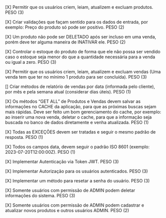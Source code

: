 [X] Permitir que os usuários criem, leiam, atualizem e excluam produtos. PESO (3)

[X] Criar validações que façam sentido para os dados de entrada, por exemplo: Preço do produto só pode ser positivo. PESO (2)

[X] Um produto não pode ser DELETADO após ser incluso em uma venda, porém deve ter alguma maneira de INATIVAR ele. PESO (2)

[X] Controlar o estoque do produto de forma que ele não possa ser vendido caso o estoque seja menor do que a quantidade necessária para a venda ou igual a zero. PESO (3)

[X] Permitir que os usuários criem, leiam, atualizem e excluam vendas (Uma venda tem que ter no mínimo 1 produto para ser concluída). PESO (3)

[] Criar métodos de relatório de vendas por data (informada pelo cliente), por mês e pela semana atual (considerar dias úteis). PESO (1)

[X] Os métodos “GET ALL” de Produtos e Vendas devem salvar as informações no CACHE da aplicação, para que as próximas buscas sejam mais rápidas. Deve ser feito um bom gerenciamento do cache, por exemplo: ao inserir uma nova venda, deletar o cache, para que a informação seja buscada no banco de dados diretamente e venha atualizada. PESO (1)

[X] Todas as EXCEÇÕES devem ser tratadas e seguir o mesmo padrão de resposta. PESO (1)

[X] Todos os campos data, devem seguir o padrão ISO 8601 (exemplo: 2023-07-20T12:00:00Z). PESO (1)

[X] Implementar Autenticação via Token JWT. PESO (3)

[X] Implementar Autorização para os usuários autenticados. PESO (3)

[X] Implementar um método para resetar a senha do usuário. PESO (3)

[X] Somente usuários com permissão de ADMIN podem deletar informações do sistema. PESO (3)

[X] Somente usuários com permissão de ADMIN podem cadastrar e atualizar novos produtos e outros usuários ADMIN. PESO (2)